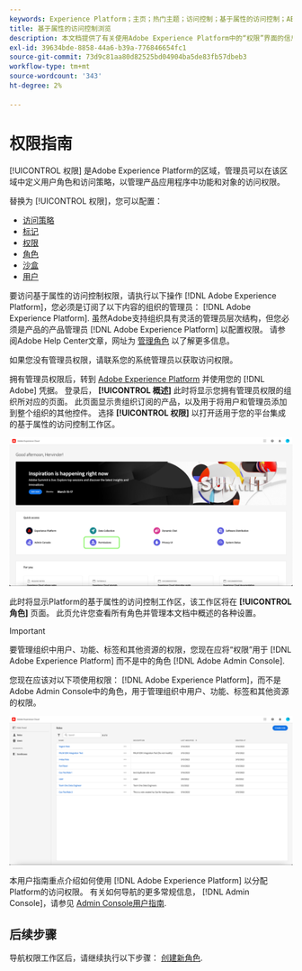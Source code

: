 ```yaml
---
keywords: Experience Platform；主页；热门主题；访问控制；基于属性的访问控制；ABAC
title: 基于属性的访问控制浏览
description: 本文档提供了有关使用Adobe Experience Platform中的“权限”界面的信息
exl-id: 39634bde-8858-44a6-b39a-776846654fc1
source-git-commit: 73d9c81aa80d82525bd04904ba5de83fb57dbeb3
workflow-type: tm+mt
source-wordcount: '343'
ht-degree: 2%

---
```


# 权限指南

[!UICONTROL 权限] 是Adobe Experience Platform的区域，管理员可以在该区域中定义用户角色和访问策略，以管理产品应用程序中功能和对象的访问权限。

替换为 [!UICONTROL 权限]，您可以配置：

* [访问策略](./policies.md)
* [标记](./labels.md)
* [权限](./permissions.md)
* [角色](./roles.md)
* [沙盒](./sandboxes.md)
* [用户](./users.md)

要访问基于属性的访问控制权限，请执行以下操作 [!DNL Adobe Experience Platform]，您必须是订阅了以下内容的组织的管理员： [!DNL Adobe Experience Platform]. 虽然Adobe支持组织具有灵活的管理员层次结构，但您必须是产品的产品管理员 [!DNL Adobe Experience Platform] 以配置权限。 请参阅Adobe Help Center文章，网址为 [管理角色](https://helpx.adobe.com/enterprise/using/admin-roles.html) 以了解更多信息。

如果您没有管理员权限，请联系您的系统管理员以获取访问权限。

拥有管理员权限后，转到 [Adobe Experience Platform](https://experience.adobe.com/) 并使用您的 [!DNL Adobe] 凭据。 登录后， **[!UICONTROL 概述]** 此时将显示您拥有管理员权限的组织所对应的页面。 此页面显示贵组织订阅的产品，以及用于将用户和管理员添加到整个组织的其他控件。 选择 **[!UICONTROL 权限]** 以打开适用于您的平台集成的基于属性的访问控制工作区。

![flac-select-product](../../images/flac-ui/flac-select-product.png)

此时将显示Platform的基于属性的访问控制工作区，该工作区将在 **[!UICONTROL 角色]** 页面。 此页允许您查看所有角色并管理本文档中概述的各种设置。

>[!IMPORTANT]
>
>要管理组织中用户、功能、标签和其他资源的权限，您现在应将“权限”用于 [!DNL Adobe Experience Platform] 而不是中的角色 [!DNL Adobe Admin Console].

您现在应该对以下项使用权限： [!DNL Adobe Experience Platform]，而不是Adobe Admin Console中的角色，用于管理组织中用户、功能、标签和其他资源的权限。

![flac-select-roles](../../images/flac-ui/flac-select-roles.png)

本用户指南重点介绍如何使用 [!DNL Adobe Experience Platform] 以分配Platform的访问权限。 有关如何导航的更多常规信息， [!DNL Admin Console]，请参见 [Admin Console用户指南](https://helpx.adobe.com/enterprise/using/admin-console.html).

## 后续步骤

导航权限工作区后，请继续执行以下步骤： [创建新角色](roles.md).
